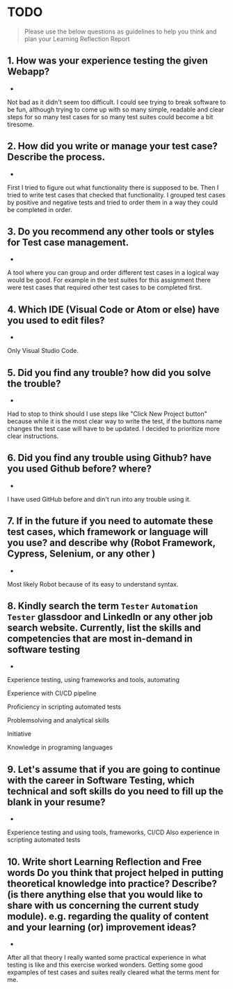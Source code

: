 
# TODO

> Please use the below questions as guidelines to help you think and plan your Learning Reflection Report

## 1. How was your experience testing the given Webapp?
- 
Not bad as it didn't seem too difficult. I could see trying to break software to be fun, although trying to come up with so many simple, readable and clear steps for so many test cases for so many test suites could become a bit tiresome. 

## 2. How did you write or manage your test case? Describe the process.
- 
First I tried to figure out what functionality there is supposed to be. Then I tried to write test cases that checked that functionality. 
I grouped test cases by positive and negative tests and tried to order them in a way they could be completed in order. 

## 3. Do you recommend any other tools or styles for Test case management. 
 -     
A tool where you can group and order different test cases in a logical way would be good. For example in the test suites for this assignment there were test cases that required other test cases to be completed first. 

## 4. Which IDE (Visual Code or Atom or else) have you used to edit files?
- 
Only Visual Studio Code.
     
## 5. Did you find any trouble? how did you solve the trouble?
-
Had to stop to think should I use steps like "Click New Project button" because while it is the most clear way to write the test, if the buttons name changes the test case will have to be updated. I decided to prioritize more clear instructions.

## 6. Did you find any trouble using Github? have you used Github before? where?
-
I have used GitHub before and din't run into any trouble using it.

## 7. If in the future if you need to automate these test cases, which framework or language will you use? and describe why (Robot Framework, Cypress, Selenium, or any other )
- 
Most likely Robot because of its easy to understand syntax.

## 8. Kindly search the term `Tester` `Automation Tester` glassdoor and LinkedIn or any other job search website. Currently, list the skills and competencies that are most in-demand in software testing
- 
Experience testing, using frameworks and tools, automating

Experience with CI/CD pipeline

Proficiency in scripting automated tests

Problemsolving and analytical skills

Initiative

Knowledge in programing languages

## 9. **Let's assume** that if you are going to continue with the career in Software Testing, which technical and soft skills do you need to fill up the blank in your resume?
- 
Experience testing and using tools, frameworks, CI/CD
Also experience in scripting automated tests


## 10. Write short Learning Reflection and  Free words Do you think that project helped in putting theoretical knowledge into practice? Describe? (is there anything else that you would like to share with us concerning the current study module). e.g. regarding the quality of content and your learning (or) improvement ideas? 
-
After all that theory I really wanted some practical experience in what testing is like and this exercise worked wonders. Getting some good expamples of test cases and suites really cleared what the terms ment for me. 



 






